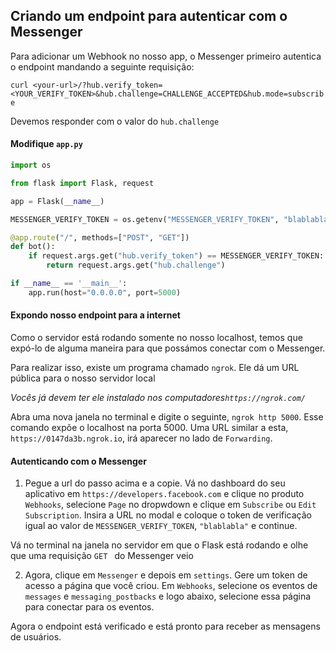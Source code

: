 ## Criando um endpoint para autenticar com o Messenger

Para adicionar um Webhook no nosso app, o Messenger primeiro autentica o endpoint mandando a seguinte requisição:

`curl <your-url>/?hub.verify_token=<YOUR_VERIFY_TOKEN>&hub.challenge=CHALLENGE_ACCEPTED&hub.mode=subscribe`

Devemos responder com o valor do `hub.challenge`

#### Modifique `app.py`

```py
import os

from flask import Flask, request

app = Flask(__name__)

MESSENGER_VERIFY_TOKEN = os.getenv("MESSENGER_VERIFY_TOKEN", "blablabla")

@app.route("/", methods=["POST", "GET"])
def bot():
    if request.args.get("hub.verify_token") == MESSENGER_VERIFY_TOKEN:
        return request.args.get("hub.challenge")

if __name__ == '__main__':
    app.run(host="0.0.0.0", port=5000)
```

#### Expondo nosso endpoint para a internet

Como o servidor está rodando somente no nosso localhost, temos que expó-lo de alguma maneira para que possámos conectar com o Messenger.

Para realizar isso, existe um programa chamado `ngrok`. Ele dá um URL pública para o nosso servidor local

*Vocês já devem ter ele instalado nos computadores`https://ngrok.com/`*

Abra uma nova janela no terminal e digite o seguinte, `ngrok http 5000`. Esse comando expõe o localhost na porta 5000. Uma URL similar a esta, `https://0147da3b.ngrok.io`, irá aparecer no lado de `Forwarding`.

#### Autenticando com o Messenger

1) Pegue a url do passo acima e a copie. Vá no dashboard do seu aplicativo em `https://developers.facebook.com` e clique no produto `Webhooks`, selecione `Page` no dropwdown e clique em `Subscribe` ou `Edit Subscription`. Insira a URL no modal e coloque o token de verificação igual ao valor de `MESSENGER_VERIFY_TOKEN`, `"blablabla"` e continue.

Vá no terminal na janela no servidor em que o Flask está rodando e olhe que uma requisição `GET ` do Messenger veio

2) Agora, clique em `Messenger` e depois em `settings`. Gere um token de acesso a página que você criou. Em `Webhooks`, selecione os eventos de `messages` e `messaging_postbacks` e logo abaixo, selecione essa página para conectar para os eventos.

Agora o endpoint está verificado e está pronto para receber as mensagens de usuários.

